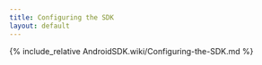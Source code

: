 ```yaml
---
title: Configuring the SDK
layout: default
---
```


{% include_relative AndroidSDK.wiki/Configuring-the-SDK.md %}